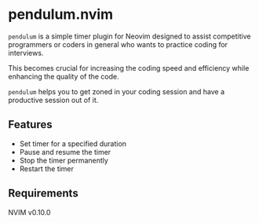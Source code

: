 # pendulum.nvim

```pendulum``` is a simple timer plugin for Neovim designed to assist competitive programmers or coders in general who wants to practice coding for interviews.

This becomes crucial for increasing the coding speed and efficiency while enhancing the quality of the code.

```pendulum``` helps you to get zoned in your coding session and have a productive session out of it.

## Features

- Set timer for a specified duration
- Pause and resume the timer
- Stop the timer permanently
- Restart the timer

## Requirements

NVIM v0.10.0

